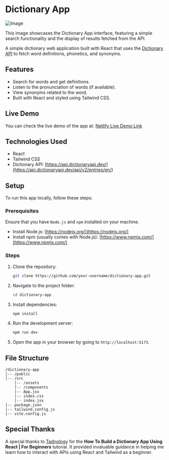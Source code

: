 # Dictionary App

![Image](https://github.com/user-attachments/assets/b79b6188-dda9-43c0-bde9-f69304e450b9)

This image showcases the Dictionary App interface, featuring a simple search functionality and the display of results fetched from the API.

A simple dictionary web application built with React that uses the [Dictionary API](https://api.dictionaryapi.dev/api/v2/entries/en/<word>) to fetch word definitions, phonetics, and synonyms.

## Features

- Search for words and get definitions.
- Listen to the pronunciation of words (if available).
- View synonyms related to the word.
- Built with React and styled using Tailwind CSS.

## Live Demo

You can check the live demo of the app at: [Netlify Live Demo Link](https://your-netlify-link.com)

## Technologies Used

- React
- Tailwind CSS
- Dictionary API: [https://api.dictionaryapi.dev/](https://api.dictionaryapi.dev/api/v2/entries/en/<word>)

## Setup

To run this app locally, follow these steps:

### Prerequisites

Ensure that you have `Node.js` and `npm` installed on your machine.

- Install Node.js: [https://nodejs.org/](https://nodejs.org/)
- Install npm (usually comes with Node.js): [https://www.npmjs.com/](https://www.npmjs.com/)

### Steps

1. Clone the repository:

   ```bash
   git clone https://github.com/your-username/dictionary-app.git
   ```

2. Navigate to the project folder:

   ```bash
   cd dictionary-app
   ```

3. Install dependencies:

   ```bash
   npm install
   ```

4. Run the development server:

   ```bash
   npm run dev
   ```

5. Open the app in your browser by going to `http://localhost:5173`.

## File Structure

```
/dictionary-app
|-- /public
|-- /src
    |-- /assets
    |-- /components
    |-- App.jsx
    |-- index.css
    |-- index.jsx
|-- package.json
|-- tailwind.config.js
|-- vite.config.js
```

## Special Thanks

A special thanks to [Tadnology](https://www.youtube.com/watch?v=lV08MFPRrTo) for the **How To Build a Dictionary App Using React | For Beginners** tutorial. It provided invaluable guidance in helping me learn how to interact with APIs using React and Tailwind as a beginner.
